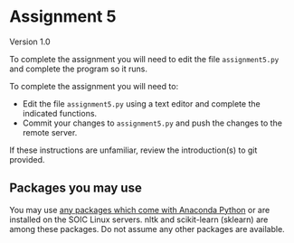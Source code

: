 Assignment 5
============

Version 1.0

To complete the assignment you will need to edit the file
``assignment5.py`` and complete the program so it runs.

To complete the assignment you will need to:

- Edit the file ``assignment5.py`` using a text editor and complete the
  indicated functions.
- Commit your changes to ``assignment5.py`` and push the changes to the
  remote server.

If these instructions are unfamiliar, review the introduction(s) to git
provided.

Packages you may use
--------------------

You may use [any packages which come with Anaconda Python][anaconda-packages] or are installed on
the SOIC Linux servers. nltk and scikit-learn (sklearn) are among these
packages. Do not assume any other packages are available.

[anaconda-packages]: https://docs.continuum.io/anaconda/pkg-docs#python-3-5
